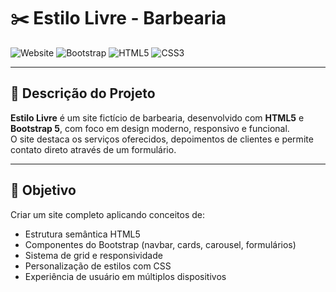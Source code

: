 # ✂️ Estilo Livre - Barbearia

![Website](https://img.shields.io/badge/Website-Responsive-brightgreen)
![Bootstrap](https://img.shields.io/badge/Bootstrap-5-blue)
![HTML5](https://img.shields.io/badge/HTML5-orange)
![CSS3](https://img.shields.io/badge/CSS3-blueviolet)

---

## 📌 Descrição do Projeto
**Estilo Livre** é um site fictício de barbearia, desenvolvido com **HTML5** e **Bootstrap 5**, com foco em design moderno, responsivo e funcional.  
O site destaca os serviços oferecidos, depoimentos de clientes e permite contato direto através de um formulário.

---

## 🎯 Objetivo
Criar um site completo aplicando conceitos de:
- Estrutura semântica HTML5
- Componentes do Bootstrap (navbar, cards, carousel, formulários)
- Sistema de grid e responsividade
- Personalização de estilos com CSS
- Experiência de usuário em múltiplos dispositivos
